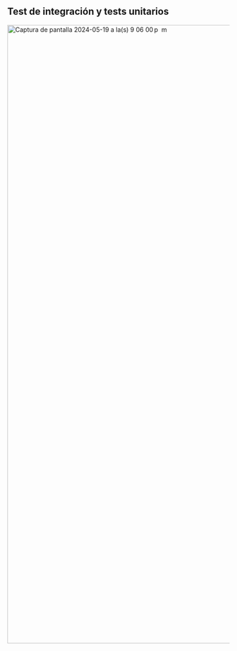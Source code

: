 ## Test de integración y tests unitarios

<img width="1400" alt="Captura de pantalla 2024-05-19 a la(s) 9 06 00 p  m" src="https://github.com/arijalkemy/java-w26/assets/164801871/37c2a606-dce3-42d4-9c3a-bc33161c7d8b">
